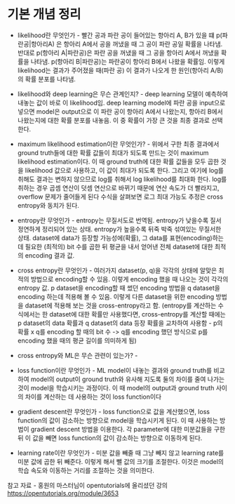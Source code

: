 # 기본 개념 정리

* likelihood란 무엇인가 - 빨간 공과 파란 공이 들어있는 항아리 A, B가 있을 떄 p(파란공|항아리A) 은 항아리 A에서 공을 꺼냈을 때 그 공이 파란 공일 확률을 나타냄. 반대로 p(항아리 A|파란공)은 파란 공을 꺼냈을 때 그 공을 항아리 A에서 꺼냈을 확률을 나타냄. p(항아리 B|파란공)는 파란공이 항아리 B에서 나왔을 확률임. 이렇게 likelihood는 결과가 주어졌을 때(파란 공) 이 결과가 나오게 한 원인(항아리 A/B)의 확률 분포를 나타냄.

* likelihood와 deep learning은 무슨 관계인지? - deep learning 모델이 예측하여 내놓는 값이 바로 이 likelihood임. deep learning model에 파란 공을 input으로 넣으면 model은 output으로 이 파란 공이 항아리 A에서 나왔는지, 항아리 B에서 나왔는지에 대한 확률 분포를 내놓음. 이 중 확률이 가장 큰 것을 최종 결과로 선택한다. 

* maximum likelihood estimation이란 무엇인가? - 위에서 구한 최종 결과에서 ground truth들에 대한 확률 값들이 최대가 되도록 만드는 것이 maximum likelihood estimation이다. 이 때 ground truth에 대한 확률 값들을 모두 곱한 것을 likelihood 값으로 사용하고, 이 값이 최대가 되도록 한다. 그리고 여기에 log를 취해도 결과는 변하지 않으므로 log를 취해서 log likelihood를 최대화 한다. log를 취하는 경우 곱셈 연산이 덧셈 연산으로 바뀌기 때문에 연산 속도가 더 빨라지고, overflow 문제가 줄어들게 된다
수식을 살펴보면 로그 최대 가능도 추정은 cross entropy와 동치가 된다.

* entropy란 무엇인가 - entropy는 무질서도로 번역됨. entropy가 낮을수록 질서 정연하게 정리되어 있는 상태. entropy가 높을수록 뒤죽 박죽 섞여있는 무질서한 상태. 
dataset에 data가 등장할 가능성에(확률), 그 data를 표현(encoding)하는데 필요한 (최적의) bit 수를 곱한 뒤 평균을 내서 얻어낸 전체 dataset에 대한 최적의 encoding 결과 값.

* cross entropy란 무엇인가 - 여러가지 dataset(p, q)을 각각의 상태에 알맞은 최적의 방법으로 encoding할 수 있음. 이렇게 encoding 했을 때 나오는 것이 각각의 entropy 값. p dataset을 encoding할 때 썼던 encoding 방법을 q dataset을 encoding 하는데 적용해 볼 수 있음. 이렇게 다른 dataset을 위한 encoding 방법을 dataset에 적용해 보는 것을 cross-entropy라고 함. (entropy를 계산하는 수식에서는 한 dataset에 대한 확률만 사용했다면, cross-entropy를 계산할 때에는 p dataset의 data 확률과 q dataset의 data 등장 확률을 교차하여 사용함 - p의 확률 x q를 encoding 할 때의 bit 수 -> q를 encoding 했던 방식으로 p를 encoding 했을 때의 평균 길이를 의미하게 됨)

* cross entropy와 ML은 무슨 관련이 있는가? - 

* loss function이란 무엇인가 - ML model이 내놓는 결과와 ground truth를  비교하여 model의 output이 ground truth와 유사해 지도록 둘의 차이를 줄여 나가는 것이 model을 학습시키는 과정이다. 이 때 model의 output과 ground truth 사이의 차이를 계산하는 데 사용하는 것이 loss function이다

* gradient descent란 무엇인가 - loss function으로 값을 계산했으면, loss function의 값이 감소하는 방향으로 model을 학습시키게 된다. 이 때 사용하는 방법이 gradient descent 방법을 이용한다. 각 parameter에 대한 미분값들을 구한 뒤 이 값을 빼면 loss function의 값이 감소하는 방향으로 이동하게 된다.

* learning rate이란 무엇인가 - 미분 값을 빼줄 때 그냥 빼지 않고 learning rate를 미분 값에 곱한 뒤 빼준다. 이렇게 해서 뺄 값의 크기를 조절한다. 이것은 model의 학습 속도와 이동하는 거리를 조절하는 것을 의미한다.

참고 자료 - 홍원의 마스터님이 opentutorials에 올리셨던 강의 https://opentutorials.org/module/3653
